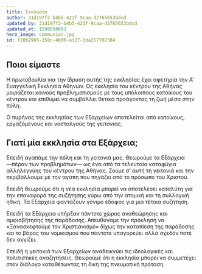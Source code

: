 ```yaml
---
title: Εκκλησία
author: 31d197f2-b4b5-421f-9caa-d2765653bdcd
updated_by: 31d197f2-b4b5-421f-9caa-d2765653bdcd
updated_at: 1598050893
hero_image: communion.jpg
id: f2062965-258c-4b00-ad27-3da257702384
---
```

## Ποιοι είμαστε
Η πρωτοβουλία για την ίδρυση αυτής της εκκλησίας έχει αφετηρία την Α’ Ευαγγελική Εκκλησία Αθηνών. Ως εκκλησία του κέντρου της Αθήνας μοιράζεται κοινούς προβληματισμούς με τους υπόλοιπους κατοίκους του κέντρου και επιθυμεί να συμβάλλει θετικά προάγοντας τη ζωή μέσα στην πόλη.

Ο πυρήνας της εκκλησίας των Εξαρχείων αποτελείται από κατοίκους, εργαζόμενους και νοσταλγούς της γειτονιάς.

## Γιατί μία εκκλησία στα Εξάρχεια;
Επειδή αγαπάμε την πόλη και τη γειτονιά μας. Θεωρούμε τα Εξάρχεια ―πέραν των προβλημάτων― ως ένα από τα τελευταία καταφύγια αλληλεγγύης του κέντρου της Αθήνας. Ζούμε σ’ αυτή τη γειτονιά και την περιβάλλουμε με την αγάπη που πηγάζει από το πρόσωπο του Χριστού.

Επειδή θεωρούμε ότι η νέα εκκλησία μπορεί να αποτελέσει καταλύτη για την επαναφορά της συζήτησης γύρω από την ατομική και τη συλλογική ηθική. Τα Εξάρχεια φαντάζουν γόνιμο έδαφος για μια τέτοια συζήτηση.

Επειδή τα Εξάρχεια υπήρξαν πάντοτε χώρος αναθεώρησης και αμφισβήτησης της παράδοσης. Απευθύναμε την πρόκληση να «Ξανασκεφτούμε τον Χριστιανισμό» δίχως την καταπίεση της παράδοσης και το βάρος του νομικισμού που πάντοτε υπαγορεύει αλλά σχεδόν ποτέ δεν αγγίζει.

Επειδή η γειτονιά των Εξαρχείων αναδεικνύει τις ιδεολογικές και πολιτιστικές αναζητήσεις. Θεωρούμε ότι η εκκλησία μπορεί να συμμετέχει στον διάλογο καταθέτωντας τη δική της πνευματική πρόταση.